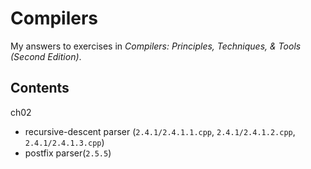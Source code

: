 # Compilers

My answers to exercises in *Compilers: Principles, Techniques, & Tools (Second Edition)*.

## Contents

ch02

- recursive-descent parser (`2.4.1/2.4.1.1.cpp`, `2.4.1/2.4.1.2.cpp`, `2.4.1/2.4.1.3.cpp`)
- postfix parser(`2.5.5`)